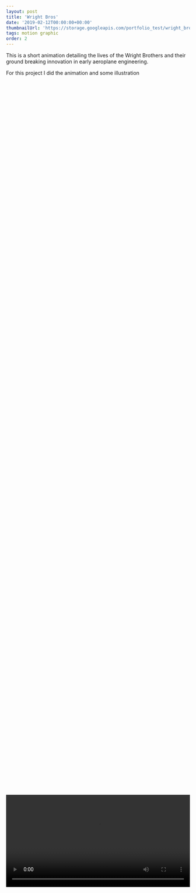 ```yaml
---
layout: post
title: 'Wright Bros'
date: '2019-02-12T00:00:00+00:00'
thumbnailUrl: 'https://storage.googleapis.com/portfolio_test/wright_bros/WB_Hero_Image.png'
tags: motion graphic
order: 2
---
```

This is a short animation detailing the lives of the Wright Brothers and their ground breaking innovation in early aeroplane engineering. 

For this project I did the animation and some illustration

<video controls="controls" style="width:auto; max-width:60vw; min-width:100%; position: relative; top:50%; left:50%; transform:translate(-50%,0);">
	<source src="https://storage.googleapis.com/portfolio_test/wright_bros/Final%20Video.mp4" >
</video>